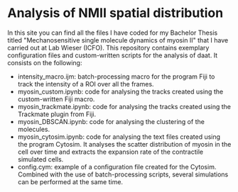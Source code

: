 # Analysis of NMII spatial distribution

In this site you can find all the files I have coded for my Bachelor Thesis titled "Mechanosensitive single molecule dynamics of myosin II" that I have carried out at Lab Wieser (ICFO). 
This repository contains exemplary configuration files and custom-written scripts for the analysis of daat. It consists on the following:
- intensity_macro.ijm: batch-processing macro for the program Fiji to track the intensity of a ROI over all the frames.
- myosin_custom.ipynb: code for analysing the tracks created using the custom-written Fiji macro.
- myosin_trackmate.ipynb: code for analysing the tracks created using the Trackmate plugin from Fiji.
- myosin_DBSCAN.ipynb: code for analysing the clustering of the molecules.
- myosin_cytosim.ipynb: code for analysing the text files created using the program Cytosim. It analyses the scatter distribution of myosin in the cell over time and extracts the expansion rate of the contractile simulated cells.
- config.cym: example of a configuration file created for the Cytosim. Combined with the use of batch-processing scripts, several simulations can be performed at the same time.

